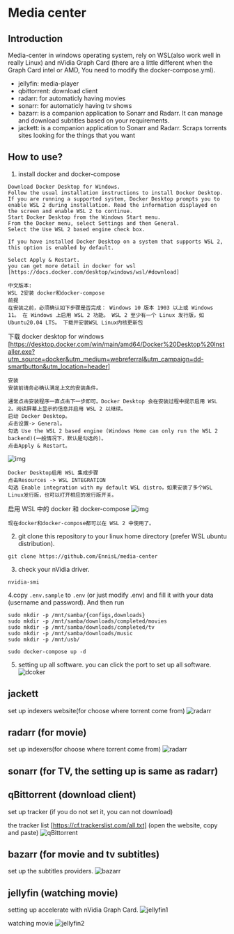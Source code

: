 # Media center

## Introduction

Media-center in windows operating system, rely on WSL(also work well in really Linux) and nVidia Graph Card (there are a little different when the Graph Card intel or AMD, You need to modify the docker-compose.yml).

- jellyfin: media-player
- qbittorrent: download client
- radarr: for automaticly having movies
- sonarr: for automaticly having tv shows
- bazarr: is a companion application to Sonarr and Radarr. It can manage and download subtitles based on your requirements.
- jackett: is a companion application to Sonarr and Radarr. Scraps torrents sites looking for the things that you want

## How to use?

1. install docker and docker-compose

```
Download Docker Desktop for Windows.
Follow the usual installation instructions to install Docker Desktop. If you are running a supported system, Docker Desktop prompts you to enable WSL 2 during installation. Read the information displayed on the screen and enable WSL 2 to continue.
Start Docker Desktop from the Windows Start menu.
From the Docker menu, select Settings and then General.
Select the Use WSL 2 based engine check box.

If you have installed Docker Desktop on a system that supports WSL 2, this option is enabled by default.

Select Apply & Restart.
you can get more detail in docker for wsl [https://docs.docker.com/desktop/windows/wsl/#download]

中文版本:
WSL 2安装 docker和docker-compose
前提
在安装之前，必须确认如下步骤是否完成： Windows 10 版本 1903 以上或 Windows 11。 在 Windows 上启用 WSL 2 功能。 WSL 2 至少有一个 Linux 发行版，如 Ubuntu20.04 LTS。 下载并安装WSL Linux内核更新包

```

下载 docker desktop for windows [https://desktop.docker.com/win/main/amd64/Docker%20Desktop%20Installer.exe?utm_source=docker&utm_medium=webreferral&utm_campaign=dd-smartbutton&utm_location=header]

```
安装
安装前请务必确认满足上文的安装条件。

通常点击安装程序一直点击下一步即可。Docker Desktop 会在安装过程中提示启用 WSL 2。阅读屏幕上显示的信息并启用 WSL 2 以继续。
启动 Docker Desktop。
点击设置-> General。
勾选 Use the WSL 2 based engine (Windows Home can only run the WSL 2 backend)(一般情况下，默认是勾选的)。
点击Apply & Restart。

```

![img](./img/1.png "img1")

```
Docker Desktop启用 WSL 集成步骤
点击Resources -> WSL INTEGRATION
勾选 Enable integration with my default WSL distro，如果安装了多个WSL Linux发行版，也可以打开相应的发行版开关。
```

启用 WSL 中的 docker 和 docker-compose
![img](./img/2.png "img2")

```
现在docker和docker-compose都可以在 WSL 2 中使用了。
```

2. git clone this repository to your linux home directory (prefer WSL ubuntu distribution).

```
git clone https://github.com/EnnisL/media-center
```

3. check your nVidia driver.

```
nvidia-smi
```

4.copy `.env.sample` to `.env` (or just modify .env) and fill it with your data (username and password). And then run

```
sudo mkdir -p /mnt/samba/{configs,downloads}
sudo mkdir -p /mnt/samba/downloads/completed/movies
sudo mkdir -p /mnt/samba/downloads/completed/tv
sudo mkdir -p /mnt/samba/downloads/music
sudo mkdir -p /mnt/usb/

sudo docker-compose up -d
```

5. setting up all software.
   you can click the port to set up all software.
   ![dcoker](./img/3.png)

## jackett

set up indexers website(for choose where torrent come from)
![radarr](./img/jackett.png)

## radarr (for movie)

set up indexers(for choose where torrent come from)
![radarr](./img/radarr.png)

## sonarr (for TV, the setting up is same as radarr)

## qBittorrent (download client)

set up tracker (if you do not set it, you can not download)

the tracker list [https://cf.trackerslist.com/all.txt] (open the website, copy and paste)
![qBittorrent](./img/qBittorrent.png)

## bazarr (for movie and tv subtitles)

set up the subtitles providers.
![bazarr](./img/bazarr.png)

## jellyfin (watching movie)

setting up accelerate with nVidia Graph Card.
![jellyfin1](./img/jellyfin1.png)

watching movie
![jellyfin2](./img/jellyfin2.png)
